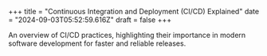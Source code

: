 +++
title = "Continuous Integration and Deployment (CI/CD) Explained"
date = "2024-09-03T05:52:59.616Z"
draft = false
+++

  An overview of CI/CD practices, highlighting their importance in modern software development for faster and reliable releases.
        